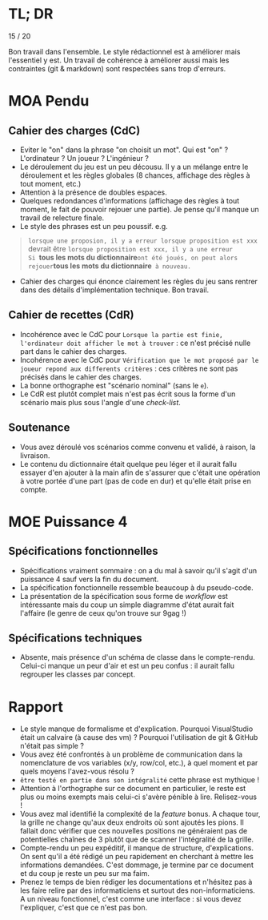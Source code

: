 # TL; DR

15 / 20

Bon travail dans l'ensemble. Le style rédactionnel est à améliorer mais l'essentiel y est. Un travail de cohérence à améliorer aussi mais les contraintes (git & markdown) sont respectées sans trop d'erreurs.

# MOA Pendu

## Cahier des charges (CdC)

* Eviter le "on" dans la phrase "on choisit un mot". Qui est "on" ? L'ordinateur ? Un joueur ? L'ingénieur ?
* Le déroulement du jeu est un peu décousu. Il y a un mélange entre le déroulement et les règles globales (8 chances, affichage des règles à tout moment, etc.)
* Attention à la présence de doubles espaces.
* Quelques redondances d'informations (affichage des règles à tout moment, le fait de pouvoir rejouer une partie). Je pense qu'il manque un travail de relecture finale.
* Le style des phrases est un peu poussif. e.g.

> `lorsque une proposion, il y a erreur lorsque proposition est xxx` devrait être `lorsque proposition est xxx, il y a une erreur`  
> `Si `**tous les mots du dictionnaire**` ont été joués, on peut alors rejouer `**tous les mots du dictionnaire**` à nouveau.`

* Cahier des charges qui énonce clairement les règles du jeu sans rentrer dans des détails d'implémentation technique. Bon travail.

## Cahier de recettes (CdR)

* Incohérence avec le CdC pour `Lorsque la partie est finie, l'ordinateur doit afficher le mot à trouver` : ce n'est précisé nulle part dans le cahier des charges.
* Incohérence avec le CdC pour `Vérification que le mot proposé par le joueur repond aux differents critères` : ces critères ne sont pas précisés dans le cahier des charges.
* La bonne orthographe est "scénario nominal" (sans le `e`).
* Le CdR est plutôt complet mais n'est pas écrit sous la forme d'un scénario mais plus sous l'angle d'une *check-list*.

## Soutenance

* Vous avez déroulé vos scénarios comme convenu et validé, à raison, la livraison.
* Le contenu du dictionnaire était quelque peu léger et il aurait fallu essayer d'en ajouter à la main afin de s'assurer que c'était une opération à votre portée d'une part (pas de code en dur) et qu'elle était prise en compte.

# MOE Puissance 4

## Spécifications fonctionnelles

* Spécifications vraiment sommaire : on a du mal à savoir qu'il s'agit d'un puissance 4 sauf vers la fin du document.
* La spécification fonctionnelle ressemble beaucoup à du pseudo-code.
* La présentation de la spécification sous forme de *workflow* est intéressante mais du coup un simple diagramme d'état aurait fait l'affaire (le genre de ceux qu'on trouve sur 9gag !)

## Spécifications techniques

* Absente, mais présence d'un schéma de classe dans le compte-rendu. Celui-ci manque un peur d'air et est un peu confus : il aurait fallu regrouper les classes par concept.

# Rapport

* Le style manque de formalisme et d'explication. Pourquoi VisualStudio était un calvaire (à cause des vm) ? Pourquoi l'utilisation de git & GitHub n'était pas simple ?
* Vous avez été confrontés à un problème de communication dans la nomenclature de vos variables (x/y, row/col, etc.), à quel moment et par quels moyens l'avez-vous résolu ?
* `être testé en partie dans son intégralité` cette phrase est mythique !
* Attention à l'orthographe sur ce document en particulier, le reste est plus ou moins exempts mais celui-ci s'avère pénible à lire. Relisez-vous !
* Vous avez mal identifié la complexité de la *feature* bonus. A chaque tour, la grille ne change qu'aux deux endroits où sont ajoutés les pions. Il fallait donc vérifier que ces nouvelles positions ne généraient pas de potentielles chaînes de 3 plutôt que de scanner l'intégralité de la grille.
* Compte-rendu un peu expéditif, il manque de structure, d'explications. On sent qu'il a été rédigé un peu rapidement en cherchant à mettre les informations demandées. C'est dommage, je termine par ce document et du coup je reste un peu sur ma faim.
* Prenez le temps de bien rédiger les documentations et n'hésitez pas à les faire relire par des informaticiens et surtout des non-informaticiens. A un niveau fonctionnel, c'est comme une interface : si vous devez l'expliquer, c'est que ce n'est pas bon.